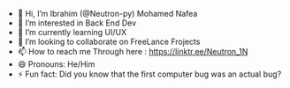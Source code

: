 - 👋 Hi, I’m Ibrahim (@Neutron-py) Mohamed Nafea
- 👀 I’m interested in Back End Dev    
- 🌱 I’m currently learning UI/UX
- 💞️ I’m looking to collaborate on FreeLance Frojects
- 📫 How to reach me Through here : https://linktr.ee/Neutron_1N 
- 😄 Pronouns: He/Him    
- ⚡ Fun fact: Did you know that the first computer bug was an actual bug?

<!---
Neutron-py/Neutron-py is a ✨ special ✨ repository because its `README.md` (this file) appears on your GitHub profile.
You can click the Preview link to take a look at your changes.
--->
